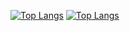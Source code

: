 [![Top Langs](https://github-readme-stats.vercel.app/api/top-langs/?username=kexi)](https://github.com/kexi)
[![Top Langs](https://github-readme-stats.vercel.app/api/top-langs/?username=kexi&langs_count=10)](https://github.com/kexi)
